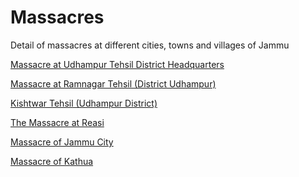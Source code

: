 # Massacres
Detail of massacres at different cities, towns and villages of Jammu

[Massacre at Udhampur Tehsil District Headquarters]()

[Massacre at Ramnagar Tehsil (District Udhampur)]()

[Kishtwar Tehsil (Udhampur District)]()

[The Massacre at Reasi]()

[Massacre of Jammu City]()

[Massacre of Kathua]()
